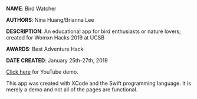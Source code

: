 **NAME**: Bird Watcher

**AUTHORS**: Nina Huang/Brianna Lee

**DESCRIPTION**: An educational app for bird enthusiasts or nature lovers; created for Womxn Hacks 2019 at UCSB

**AWARDS**: Best Adventure Hack

**DATE CREATED**: January 25th-27th, 2019

[Click here](https://www.youtube.com/watch?v=DhtMsaiZ7_M) for YouTube demo.

This app was created with XCode and the Swift programming language.  It is merely a demo and not all of the
pages are functional.
